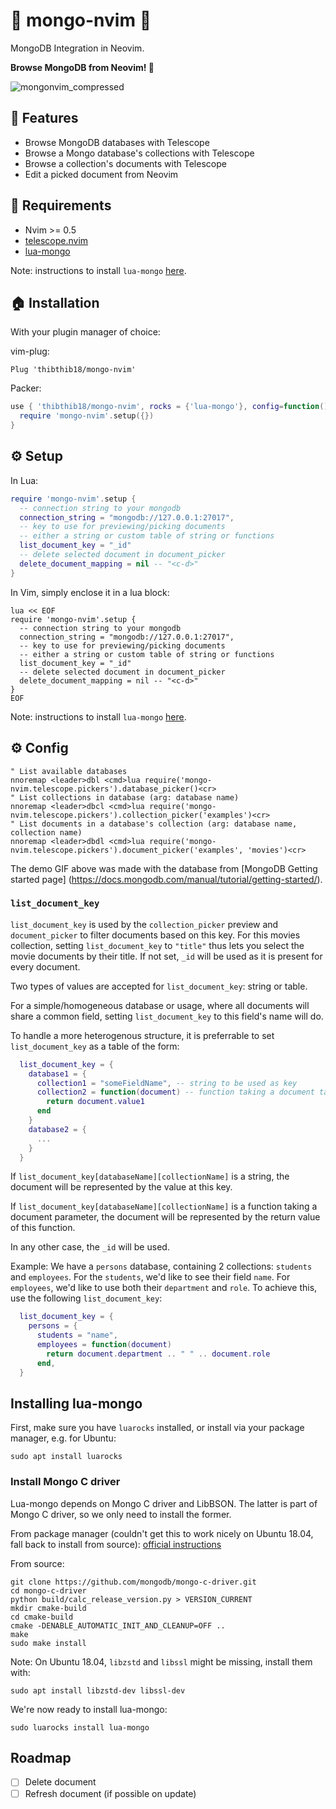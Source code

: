 # 🌿 mongo-nvim 🌿
MongoDB Integration in Neovim.

**Browse MongoDB from Neovim! 🔎**

![mongonvim_compressed](https://user-images.githubusercontent.com/37300147/136668005-94f82166-20d3-484e-8868-4c1446a85689.gif)

## 🤩 Features
- Browse MongoDB databases with Telescope
- Browse a Mongo database's collections with Telescope
- Browse a collection's documents with Telescope
- Edit a picked document from Neovim

## 🦒 Requirements

- Nvim >= 0.5
- [telescope.nvim](https://github.com/nvim-telescope/telescope.nvim)
- [lua-mongo](https://github.com/neoxic/lua-mongo)

Note: instructions to install `lua-mongo` [here](#installing-lua-mongo).

## 🏠 Installation

With your plugin manager of choice:

vim-plug:
```vim
Plug 'thibthib18/mongo-nvim'
```
Packer:
```lua
use { 'thibthib18/mongo-nvim', rocks = {'lua-mongo'}, config=function()
  require 'mongo-nvim'.setup({})
}
```

## ⚙️  Setup

In Lua:
```lua
require 'mongo-nvim'.setup {
  -- connection string to your mongodb
  connection_string = "mongodb://127.0.0.1:27017",
  -- key to use for previewing/picking documents
  -- either a string or custom table of string or functions
  list_document_key = "_id"
  -- delete selected document in document_picker
  delete_document_mapping = nil -- "<c-d>"
}
```

In Vim, simply enclose it in a lua block:
```vim
lua << EOF
require 'mongo-nvim'.setup {
  -- connection string to your mongodb
  connection_string = "mongodb://127.0.0.1:27017",
  -- key to use for previewing/picking documents
  -- either a string or custom table of string or functions
  list_document_key = "_id"
  -- delete selected document in document_picker
  delete_document_mapping = nil -- "<c-d>"
}
EOF
```
Note: instructions to install `lua-mongo` [here](#installing-lua-mongo).

## ⚙️  Config

```vim
" List available databases
nnoremap <leader>dbl <cmd>lua require('mongo-nvim.telescope.pickers').database_picker()<cr>
" List collections in database (arg: database name)
nnoremap <leader>dbcl <cmd>lua require('mongo-nvim.telescope.pickers').collection_picker('examples')<cr>
" List documents in a database's collection (arg: database name, collection name)
nnoremap <leader>dbdl <cmd>lua require('mongo-nvim.telescope.pickers').document_picker('examples', 'movies')<cr>
```

The demo GIF above was made with the database from [MongoDB Getting started page] (https://docs.mongodb.com/manual/tutorial/getting-started/).

### `list_document_key`

`list_document_key` is used by the `collection_picker` preview and `document_picker` to filter documents based on this key. For this movies collection, setting `list_document_key` to `"title"` thus lets you select the movie documents by their title. If not set, `_id` will be used as it is present for every document.

Two types of values are accepted for `list_document_key`: string or table.

For a simple/homogeneous database or usage, where all documents will share a common field, setting `list_document_key` to this field's name will do.

To handle a more heterogenous structure, it is preferrable to set `list_document_key` as a table of the form:

```lua
  list_document_key = {
    database1 = {
      collection1 = "someFieldName", -- string to be used as key
      collection2 = function(document) -- function taking a document table, returns a string
        return document.value1
      end
    }
    database2 = {
      ...
    }
  }
```

If `list_document_key[databaseName][collectionName]` is a string, the document will be represented by the value at this key.

If `list_document_key[databaseName][collectionName]` is a function taking a document parameter, the document will be represented by the return value of this function.

In any other case, the `_id` will be used.

Example: We have a `persons` database, containing 2 collections: `students` and `employees`. For the `students`, we'd like to see their field `name`. For `employees`, we'd like to use both their `department` and `role`. To achieve this, use the following `list_document_key`:

```lua
  list_document_key = {
    persons = {
      students = "name",
      employees = function(document)
        return document.department .. " " .. document.role
      end,
  }
```

## Installing lua-mongo
First, make sure you have `luarocks` installed, or install via your package manager, e.g. for Ubuntu:

```sudo apt install luarocks```


### Install Mongo C driver
Lua-mongo depends on Mongo C driver and LibBSON. The latter is part of Mongo C driver, so we only need to install the former.

From package manager (couldn't get this to work nicely on Ubuntu 18.04, fall back to install from source):
[official instructions](http://mongoc.org/libmongoc/current/installing.html#install-libmongoc-with-a-package-manager)

From source:

```shell
git clone https://github.com/mongodb/mongo-c-driver.git
cd mongo-c-driver
python build/calc_release_version.py > VERSION_CURRENT
mkdir cmake-build
cd cmake-build
cmake -DENABLE_AUTOMATIC_INIT_AND_CLEANUP=OFF ..
make
sudo make install
```

Note: On Ubuntu 18.04, `libzstd` and `libssl` might be missing, install them with:

```shell
sudo apt install libzstd-dev libssl-dev
```

We're now ready to install lua-mongo:

```sudo luarocks install lua-mongo```

## Roadmap

- [ ] Delete document
- [ ] Refresh document (if possible on update)
